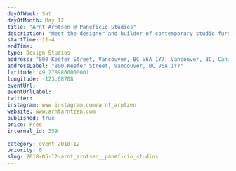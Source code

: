 ```yaml
---
dayOfWeek: Sat
dayOfMonth: May 12
title: "Arnt Arntsen @ Paneficio Studios"
description: "Meet the designer and builder of contemporary studio furniture in  shared designers/artist space Paneficio, with a display of works  and process talk."
startTime: 11-4
endTime: 
type: Design Studios
address: "800 Keefer Street, Vancouver, BC V6A 1Y7, Vancouver, BC, Canada"
addressLabel: "800 Keefer Street, Vancouver, BC V6A 1Y7"
latitude: 49.2789860000001
longitude: -123.08708
eventUrl: 
eventUrlLabel: 
twitter: 
instagram: www.instagram.com/arnt_arntzen
website: www.arntarntzen.com
published: true
price: Free
internal_id: 359

category: event-2018-12
priority: 0
slug: 2018-05-12-arnt_arntsen__paneficio_studios
---
```

